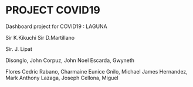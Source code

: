 # PROJECT COVID19
 Dashboard project for COVID19 : LAGUNA

Sir K.Kikuchi
Sir D.Martillano

Sir. J. Lipat

Disonglo, John 
Corpuz, John Noel 
Escarda, Gwyneth 

Flores Cedric
Rabano, Charmaine Eunice
Gnilo, Michael James
Hernandez, Mark Anthony
Lazaga, Joseph 
Cellona, Miguel 


